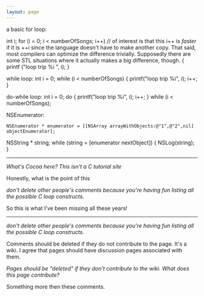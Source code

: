 ```yaml
---
layout: page
---
```


a basic for loop:

    
int i;
for (i = 0; i < numberOfSongs; i++)   // of interest is that this i++ is *faster* if it is ++i since the language doesn't have to make another copy.  That said, most compilers can optimize the difference trivially.  Supposedly there are some STL situations where it actually makes a big difference, though.
{
  printf ("loop trip %i ", i);
}


while loop:
    int i = 0;
while (i < numberOfSongs)
{
  printf("loop trip %i", i);
  i++;
}

do-while loop:
    int i = 0;
do
{
  printf("loop trip %i", i);
  i++;
} while (i < numberOfSongs);

NSEnumerator:

    NSEnumerator * enumerator = [[NSArray arrayWithObjects:@"1",@"2",nil] objectEnumerator];
NSString * string;
while (string = [enumerator nextObject])
{
NSLog(string);
}


----

*What's Cocoa here? This isn't a C tutorial site*

Honestly, what is the point of this

*don't delete other people's comments because you're having fun listing all the possible C loop constructs.*

So this is what I've been missing all these years!

----

*don't delete other people's comments because you're having fun listing all the possible C loop constructs.*

Comments should be deleted if they do not contribute to the page.  It's a wiki.  I agree that pages should have discussion pages associated with them.

*Pages should be "deleted" if they don't contribute to the wiki. What does this page contribute?*

Something more then these comments.
